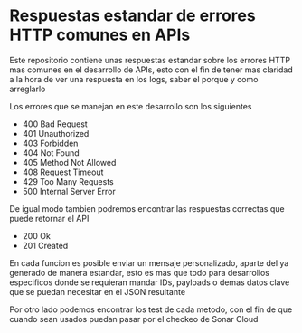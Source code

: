 # Respuestas estandar de errores HTTP comunes en APIs
Este repositorio contiene unas respuestas estandar sobre los errores HTTP mas comunes en el desarrollo de APIs, esto con el fin de tener mas claridad a la hora de ver una respuesta en los logs, saber el porque y como arreglarlo

Los errores que se manejan en este desarrollo son los siguientes
* 400 Bad Request
* 401 Unauthorized
* 403 Forbidden
* 404 Not Found
* 405 Method Not Allowed
* 408 Request Timeout
* 429 Too Many Requests
* 500 Internal Server Error

De igual modo tambien podremos encontrar las respuestas correctas que puede retornar el API
* 200 Ok
* 201 Created

En cada funcion es posible enviar un mensaje personalizado, aparte del ya generado de manera estandar, esto es mas que todo para desarrollos especificos donde se requieran mandar IDs, payloads o demas datos clave que se puedan necesitar en el JSON resultante

Por otro lado podemos encontrar los test de cada metodo, con el fin de que cuando sean usados puedan pasar por el checkeo de Sonar Cloud
